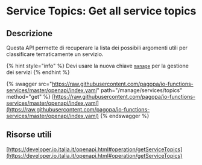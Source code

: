 # Service Topics: Get all service topics

## Descrizione

Questa API permette di recuperare la lista dei possibili argomenti utili per classificare tematicamente un servizio.

{% hint style="info" %}
Devi usare la nuova chiave [`manage`](../../funzionalita/pubblicare-un-servizio/chiave-manage.md) per la gestione dei servizi
{% endhint %}

{% swagger src="https://raw.githubusercontent.com/pagopa/io-functions-services/master/openapi/index.yaml" path="/manage/services/topics" method="get" %}
[https://raw.githubusercontent.com/pagopa/io-functions-services/master/openapi/index.yaml](https://raw.githubusercontent.com/pagopa/io-functions-services/master/openapi/index.yaml)
{% endswagger %}

## Risorse utili <a href="#o8mmtd1j7fhx" id="o8mmtd1j7fhx"></a>

[https://developer.io.italia.it/openapi.html#operation/getServiceTopics](https://developer.io.italia.it/openapi.html#operation/getServiceTopics)
